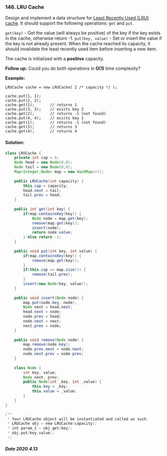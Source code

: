 ### 146. LRU Cache

Design and implement a data structure for [Least Recently Used (LRU) cache](https://en.wikipedia.org/wiki/Cache_replacement_policies#LRU). It should support the following operations: `get` and `put`.

`get(key)` - Get the value (will always be positive) of the key if the key exists in the cache, otherwise return -1.
`put(key, value)` - Set or insert the value if the key is not already present. When the cache reached its capacity, it should invalidate the least recently used item before inserting a new item.

The cache is initialized with a **positive** capacity.

**Follow up:**
Could you do both operations in **O(1)** time complexity?

**Example:**

```
LRUCache cache = new LRUCache( 2 /* capacity */ );

cache.put(1, 1);
cache.put(2, 2);
cache.get(1);       // returns 1
cache.put(3, 3);    // evicts key 2
cache.get(2);       // returns -1 (not found)
cache.put(4, 4);    // evicts key 1
cache.get(1);       // returns -1 (not found)
cache.get(3);       // returns 3
cache.get(4);       // returns 4
```

####  Solution:

```java
class LRUCache {
    private int cap = 0;
    Node head = new Node(0,0);
    Node tail = new Node(0,0);
    Map<Integer,Node> map = new HashMap<>();
    
    public LRUCache(int capacity) {
        this.cap = capacity;
        head.next = tail;
        tail.prev = head;
    }
    
    public int get(int key) {
        if(map.containsKey(key)) {
            Node node = map.get(key);
            remove(map.get(key));
            insert(node);
            return node.value;
        } else return -1;
    }
    
    public void put(int key, int value) {
        if(map.containsKey(key)) {
            remove(map.get(key));
        }
        if(this.cap == map.size()) {
            remove(tail.prev);
        }
        insert(new Node(key, value));
    }
    
    public void insert(Node node) {
        map.put(node.key, node);
        Node next = head.next;
        head.next = node;
        node.prev = head;
        node.next = next;
        next.prev = node;
    }
    
    public void remove(Node node) {
        map.remove(node.key);
        node.prev.next = node.next;
        node.next.prev = node.prev;
    }
    
    class Node {
        int key, value;
        Node next, prev;
        public Node(int _key, int _value) {
            this.key = _key;
            this.value = _value;
        }
    }
}

/**
 * Your LRUCache object will be instantiated and called as such:
 * LRUCache obj = new LRUCache(capacity);
 * int param_1 = obj.get(key);
 * obj.put(key,value);
 */
```

##### Date 2020.4.13